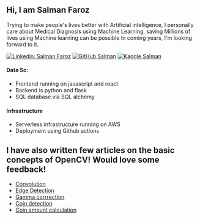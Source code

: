 ## Hi, I am Salman Faroz

  Trying to make people's lives better with Artificial intelligence, I personally care about Medical Diagnosis using Machine Learning, saving Millions of lives using Machine learning can be possible In coming years, I'm looking forward to it. 

[![Linkedin: Salman Faroz](https://img.shields.io/badge/-Tina_Zhou_Hui-blue?style=flat-square&logo=Linkedin&logoColor=white&link=https://www.linkedin.com/in/salman-faroz-data-scientist/)](https://www.linkedin.com/in/salman-faroz-data-scientist/)
[![GitHub Salman](https://img.shields.io/github/followers/stsfaroz?label=follow&style=social)](https://github.com/stsfaroz)
[![Kaggle Salman](https://storage.scolary.com/storage/file/public/71b68248-ba0a-4b26-b15f-0c77cdf341cd.svg)](https://github.com/stsfaroz)


#### Data Sc:
- Frontend running on javascript and react
- Backend is python and flask
- SQL database via SQL alchemy

#### Infrastructure
- Serverless infrastructure running on AWS
- Deployment using Github actions

## I have also written few articles on the basic concepts of OpenCV! Would love some feedback!
- [Convolution](https://dev.to/tinazhouhui/discovering-open-cv-using-python-2iak)
- [Edge Detection](https://dev.to/tinazhouhui/discovering-opencv-using-python-edge-detection-185g)
- [Gamma corrrection](https://dev.to/tinazhouhui/discovering-opencv-with-python-gamma-correction-3cnh)
- [Coin detection](https://dev.to/tinazhouhui/coin-detection-discovering-opencv-with-python-1ka1)
- [Coin amount calculation](https://dev.to/tinazhouhui/coin-amount-calculation-discovering-opencv-with-python-52gn)
